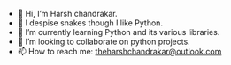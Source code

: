 - 👋 Hi, I’m Harsh chandrakar.
- 👀 I despise snakes though I like Python.
- 🌱 I’m currently learning Python and its various libraries.
- 💞️ I’m looking to collaborate on python projects.
- 📫 How to reach me: theharshchandrakar@outlook.com

<!---
Rikashiii/Rikashiii is a ✨ special ✨ repository because its `README.md` (this file) appears on your GitHub profile.
You can click the Preview link to take a look at your changes.
--->
